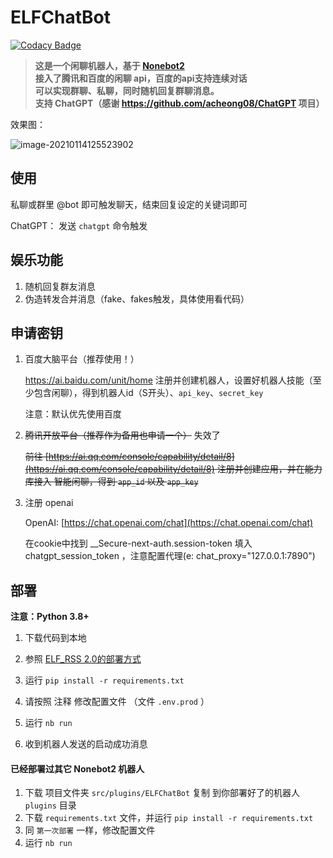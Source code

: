 # ELFChatBot

[![Codacy Badge](https://api.codacy.com/project/badge/Grade/1b642ec8ccd240bebc63cd37d7337e3d)](https://app.codacy.com/gh/Quan666/ELFChatBot?utm_source=github.com&utm_medium=referral&utm_content=Quan666/ELFChatBot&utm_campaign=Badge_Grade_Settings)

> **这是一个闲聊机器人，基于 [Nonebot2](https://v2.nonebot.dev/guide/)**  
> **接入了腾讯和百度的闲聊 api，百度的api支持连续对话**  
> **可以实现群聊、私聊，同时随机回复群聊消息。**  
> **支持 ChatGPT（感谢 https://github.com/acheong08/ChatGPT 项目）**  

效果图：

![image-20210114125523902](https://cdn.jsdelivr.net/gh/Quan666/CDN/pic/image-20210114125523902.png)

## 使用

私聊或群里 @bot 即可触发聊天，结束回复设定的关键词即可

ChatGPT： 发送 `chatgpt` 命令触发

## 娱乐功能
  1. 随机回复群友消息
  2. 伪造转发合并消息（fake、fakes触发，具体使用看代码）

## 申请密钥

1. 百度大脑平台（推荐使用！）

   https://ai.baidu.com/unit/home 注册并创建机器人，设置好机器人技能（至少包含闲聊），得到机器人id（S开头）、`api_key`、`secret_key`

   注意：默认优先使用百度
   
   
2. ~~腾讯开放平台（推荐作为备用也申请一个）~~ 失效了

   ~~前往 [https://ai.qq.com/console/capability/detail/8](https://ai.qq.com/console/capability/detail/8) 注册并创建应用，并在能力库接入 智能闲聊，得到 `app_id` 以及 `app_key`~~


3. 注册 openai 
   
   OpenAI: [https://chat.openai.com/chat](https://chat.openai.com/chat)

   在cookie中找到 __Secure-next-auth.session-token 填入 chatgpt_session_token ，注意配置代理(e: chat_proxy="127.0.0.1:7890")


## 部署

**注意：Python 3.8+**


1. 下载代码到本地

2. 参照 [ELF_RSS 2.0的部署方式](https://github.com/Quan666/ELF_RSS/tree/2.0) 

3. 运行 `pip install -r requirements.txt` 

4. 请按照 注释 修改配置文件 （文件 `.env.prod` ）

5. 运行 `nb run`

6. 收到机器人发送的启动成功消息


#### 已经部署过其它 Nonebot2 机器人

1. 下载 项目文件夹 `src/plugins/ELFChatBot` 复制 到你部署好了的机器人 `plugins` 目录
2. 下载 `requirements.txt` 文件，并运行 `pip install -r requirements.txt` 
3. 同 `第一次部署` 一样，修改配置文件
4. 运行 `nb run`

